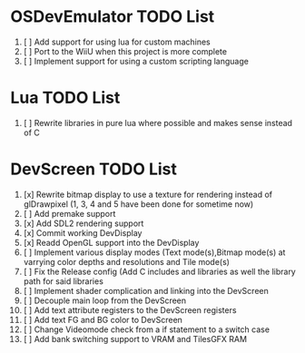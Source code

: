  # OSDevEmulator TODO List
  1. [ ] Add support for using lua for custom machines
  2. [ ] Port to the WiiU when this project is more complete
  3. [ ] Implement support for using a custom  scripting language 
# Lua TODO List
  1. [ ] Rewrite libraries in pure lua where possible and makes sense instead of C
# DevScreen TODO List
  1. [x]  Rewrite bitmap display to use a texture for rendering instead of glDrawpixel (1, 3, 4 and 5 have been done for sometime now)
  2. [ ]  Add premake support
  3. [x]  Add SDL2 rendering support 
  4. [x]  Commit working DevDisplay
  5. [x]  Readd OpenGL support into the DevDisplay
  6. [ ]  Implement various display modes (Text mode(s),Bitmap mode(s) at varrying color depths and resolutions and Tile mode(s)
  7. [ ]  Fix the Release config (Add C includes and libraries as well the library path for said libraries
  8. [ ]  Implement shader complication and linking into the DevScreen
  9. [ ] Decouple main loop from the DevScreen
10. [ ] Add text attribute registers to the DevScreen registers
11. [ ] Add text FG and BG color to DevScreen 
12. [ ] Change Videomode check from a if statement to a switch case
13. [ ] Add bank switching support to VRAM and TilesGFX RAM